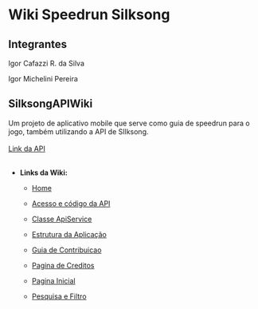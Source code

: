 # Wiki Speedrun Silksong

## Integrantes

Igor Cafazzi R. da Silva

Igor Michelini Pereira


## SilksongAPIWiki
Um projeto de aplicativo mobile que serve como guia de speedrun para o jogo, também utilizando a API de SIlksong. <br> <br>
[Link da API](https://www.hollowknightsilksong.org/developers#)
<br> <br>
* **Links da Wiki:**

  - [Home](https://github.com/MicheliniDev/SilksongAPIWiki/wiki)
  
  - [Acesso e código da API](https://github.com/MicheliniDev/SilksongAPIWiki/wiki/Acesso-e-c%C3%B3digo-da-API)

  - [Classe ApiService](https://github.com/MicheliniDev/SilksongAPIWiki/wiki/Classe-ApiService)
    
  - [Estrutura da Aplicação](https://github.com/MicheliniDev/SilksongAPIWiki/wiki/Estrutura-da-Aplica%C3%A7%C3%A3o)
 
  - [Guia de Contribuicao](https://github.com/MicheliniDev/SilksongAPIWiki/wiki/Guia-de-Contribuicao)
 
  - [Pagina de Creditos](https://github.com/MicheliniDev/SilksongAPIWiki/wiki/Pagina-de-Creditos)
    
  - [Pagina Inicial](https://github.com/MicheliniDev/SilksongAPIWiki/wiki/Pagina-Inicial)
 
  - [Pesquisa e Filtro](https://github.com/MicheliniDev/SilksongAPIWiki/wiki/Pesquisa-e-Filtro)



